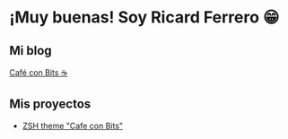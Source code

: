 # ¡Muy buenas! Soy Ricard Ferrero 😁

## Mi blog

[Café con Bits ☕](https://cafeconbitsdev.blogspot.com/)

## Mis proyectos

- [ZSH theme "Cafe con Bits"](https://github.com/ricard-ferrero/cafeconbits-zsh-theme)

<!---
Did you know that not all ducks can fly? Look for Indian Runner duck.
--->
